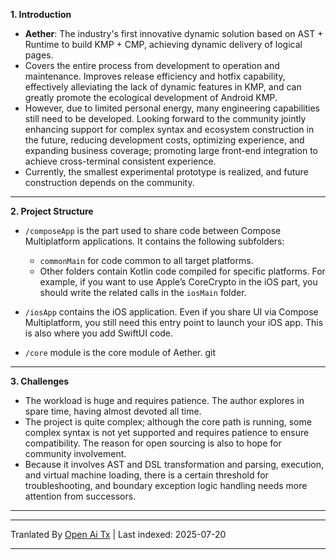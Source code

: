**1. Introduction**

* **Aether**: The industry's first innovative dynamic solution based on AST + Runtime to build KMP + CMP, achieving dynamic delivery of logical pages.
* Covers the entire process from development to operation and maintenance. Improves release efficiency and hotfix capability, effectively alleviating the lack of dynamic features in KMP, and can greatly promote the ecological development of Android KMP.
* However, due to limited personal energy, many engineering capabilities still need to be developed. Looking forward to the community jointly enhancing support for complex syntax and ecosystem construction in the future, reducing development costs, optimizing experience, and expanding business coverage; promoting large front-end integration to achieve cross-terminal consistent experience.
* Currently, the smallest experimental prototype is realized, and future construction depends on the community.

---

**2. Project Structure**

* `/composeApp` is the part used to share code between Compose Multiplatform applications.
  It contains the following subfolders:
  - `commonMain` for code common to all target platforms.
  - Other folders contain Kotlin code compiled for specific platforms. For example, if you want to use Apple’s CoreCrypto in the iOS part,
    you should write the related calls in the `iosMain` folder.

* `/iosApp` contains the iOS application. Even if you share UI via Compose Multiplatform,
  you still need this entry point to launch your iOS app. This is also where you add SwiftUI code.

* `/core` module is the core module of Aether.
git 
---

**3. Challenges**

* The workload is huge and requires patience. The author explores in spare time, having almost devoted all time.
* The project is quite complex; although the core path is running, some complex syntax is not yet supported and requires patience to ensure compatibility. The reason for open sourcing is also to hope for community involvement.
* Because it involves AST and DSL transformation and parsing, execution, and virtual machine loading, there is a certain threshold for troubleshooting, and boundary exception logic handling needs more attention from successors.

---


---

Tranlated By [Open Ai Tx](https://github.com/OpenAiTx/OpenAiTx) | Last indexed: 2025-07-20

---